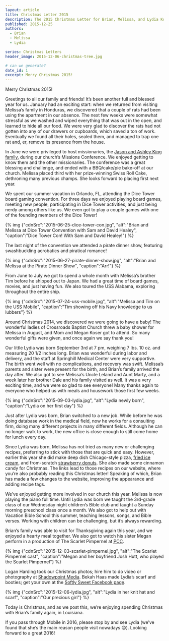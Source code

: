 ```yaml
---
layout: article
title: Christmas Letter 2015
description: The 2015 Christmas Letter for Brian, Melissa, and Lydia Koser
published: 2015-12-25
authors:
  - Brian
  - Melissa
  - Lydia

series: Christmas Letters
header_image: 2015-12-06-christmas-tree.jpg

# can we generate?
date_id: 1
excerpt: Merry Christmas 2015!
---
```

Merry Christmas 2015!

Greetings to all our family and friends! It’s been another full and blessed year for us. January had an exciting start: when we returned from visiting Melissa’s family in Honduras, we discovered that a couple of rats had been using the apartment in our absence. The next few weeks were somewhat stressful as we washed and wiped everything that was out in the open, and learned to hide all our food. We were very glad to discover the rats had not gotten into any of our drawers or cupboards, which saved a ton of work. Eventually we found all their holes, sealed them, and managed to trap one rat and, er, remove its presence from the house.

In June we were privileged to host missionaries, the [Jason and Ashley King family](http://kingsinafrica.com/), during our church’s Missions Conference. We enjoyed getting to know them and the other missionaries. The conference was a great blessing and challenge, and ended with a BBQ/cake/pie bake-off at our church. Melissa placed third with her prize-winning Swiss Roll Cake, dethroning many previous champs. She looks forward to placing first next year.

We spent our summer vacation in Orlando, FL, attending the Dice Tower board gaming convention. For three days we enjoyed playing board games, meeting new people, participating in Dice Tower activities, and just being nerdy among others like us. We even got to play a couple games with one of the founding members of the Dice Tower!

{% img {"cdnSrc":"2015-06-25-dice-tower-con.jpg", "alt":"Brian and Melissa at Dice Tower Convention with Sam and David Healey", "caption":"Dice Tower Con! With Sam and David Healey!"} %}

The last night of the convention we attended a pirate dinner show, featuring swashbuckling acrobatics and piratical romance!

{% img {"cdnSrc":"2015-06-27-pirate-dinner-show.jpg", "alt":"Brian and Melissa at the Pirate Dinner Show", "caption":"Arr!"} %}

From June to July we got to spend a whole month with Melissa’s brother Tim before he shipped out to Japan. We had a great time of board games, movies, and just having fun. We also toured the USS Alabama, exploring throughout the entire ship.

{% img {"cdnSrc":"2015-07-24-uss-mobile.jpg", "alt":"Melissa and Tim on the USS Mobile", "caption":"Tim showing off his Navy knowledge to us lubbers"} %}

Around Christmas 2014, we discovered we were going to have a baby! The wonderful ladies of Crossroads Baptist Church threw a baby shower for Melissa in August, and Mom and Megan Koser got to attend. So many wonderful gifts were given, and once again we say thank you!

Our little Lydia was born September 3rd at 7 pm, weighing 7 lbs. 10 oz. and measuring 20 1/2 inches long. Brian was wonderful during labor and delivery, and the staff at Springhill Medical Center were very supportive. The birth went well with no complications, and recovery was swift. Melissa’s parents and sister were present for the birth, and Brian’s family arrived the day after. We also got to see Melissa’s Uncle Leland and Aunt Marty, and a week later her brother Dale and his family visited as well. It was a very exciting time, and we were so glad to see everyone! Many thanks again to everyone who helped us with meals and housework those first few weeks.

{% img {"cdnSrc":"2015-09-03-lydia.jpg", "alt":"Lydia newly born", "caption":"Lydia on her first day"} %}

Just after Lydia was born, Brian switched to a new job. While before he was doing database work in the medical field, now he works for a consulting firm, doing many different projects in many different fields. Although he can no longer walk to work, the new office is close enough to still come home for lunch every day.

Since Lydia was born, Melissa has not tried as many new or challenging recipes, preferring to stick with those that are quick and easy. However, earlier this year she did make deep dish Chicago-style pizza, [fried ice cream](http://koser.us/recipes/fried-ice-cream), and from-scratch [strawberry donuts](http://koser.us/recipes/strawberry-glazed-buttermilk-donuts). She also made some cinnamon candy for Christmas. The links lead to those recipes on our website, where you’re also probably reading this Christmas letter! Speaking of which, Brian has made a few changes to the website, improving the appearance and adding recipe tags.

We’ve enjoyed getting more involved in our church this year. Melissa is now playing the piano full time. Until Lydia was born we taught the 3rd-grade class of our Wednesday night children’s Bible club and taught a Sunday morning preschool class once a month. We also got to help out with Vacation Bible School this summer, teaching lessons, songs, and Bible verses. Working with children can be challenging, but it’s always rewarding.

Brian’s family was able to visit for Thanksgiving again this year, and we enjoyed a hearty meal together. We also got to watch his sister Megan perform in a production of The Scarlet Pimpernel at <abbr title="Pensacola Christian College">PCC</abbr>.

{% img {"cdnSrc":"2015-12-03-scarlet-pimpernel.jpg", "alt":"The Scarlet Pimpernel cast", "caption":"Megan and her boyfriend Josh Hutt, who played the Scarlet Pimpernel"} %}

Logan Harding took our Christmas photos; hire him to do video or photography at [Shadowpoint Media](http://www.shadowpointmedia.com/). Bekah Haas made Lydia’s scarf and booties; get your own at the [Softly Sweet Facebook page](http://www.facebook.com/softlysweet14/).

{% img {"cdnSrc":"2015-12-06-lydia.jpg", "alt":"Lydia in her knit hat and scarf", "caption":"Our precious girl"} %}

Today is Christmas, and as we post this, we’re enjoying spending Christmas with Brian’s family again, in Louisiana.

If you pass through Mobile in 2016, please stop by and see Lydia (we’ve found that she’s the main reason people visit nowadays 😊). Looking forward to a great 2016!